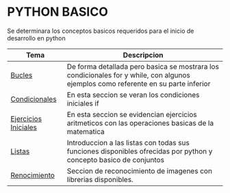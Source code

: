 # PYTHON BASICO
Se determinara los conceptos basicos requeridos para el inicio de desarrollo en python

| Tema | Descripcion 
|------|-----------
|[Bucles](Bucles) | De forma detallada pero basica se mostrara los condicionales for y while, con algunos ejemplos como referente en su parte inferior 
|[Condicionales](Condicionales) | En esta seccion se veran los condiciones iniciales if 
|[Ejercicios Iniciales](Ejercicios_Aritmeticos) | En esta seccion se evidencian ejercicios aritmeticos con las operaciones basicas de la matematica
|[Listas](Listas) | Introduccion a las listas con todas sus funciones disponibles ofrecidas por python y concepto basico de conjuntos
|[Renocimiento](Reconocimiento) | Seccion de reconocimiento de imagenes con librerias disponibles.